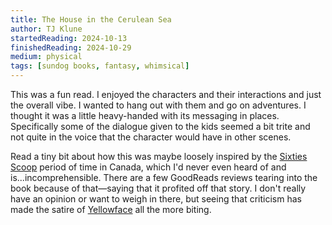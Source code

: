```yaml
---
title: The House in the Cerulean Sea
author: TJ Klune
startedReading: 2024-10-13
finishedReading: 2024-10-29
medium: physical
tags: [sundog books, fantasy, whimsical]
---
```


This was a fun read. I enjoyed the characters and their interactions and just the overall vibe. I wanted to hang out with them and go on adventures. I thought it was a little heavy-handed with its messaging in places. Specifically some of the dialogue given to the kids seemed a bit trite and not quite in the voice that the character would have in other scenes.

Read a tiny bit about how this was maybe loosely inspired by the [Sixties Scoop](https://en.wikipedia.org/wiki/Sixties_Scoop) period of time in Canada, which I'd never even heard of and is...incomprehensible. There are a few GoodReads reviews tearing into the book because of that—saying that it profited off that story. I don't really have an opinion or want to weigh in there, but seeing that criticism has made the satire of [Yellowface](/book-log/2024/10/yellowface) all the more biting.
